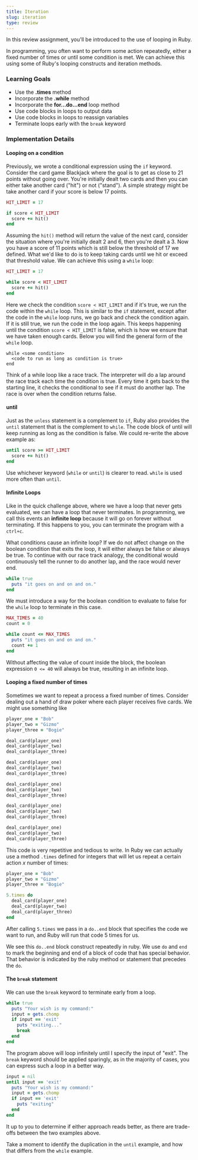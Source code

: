 ```yaml
---
title: Iteration
slug: iteration
type: review
---
```


In this review assignment, you'll be introduced to the use of looping in Ruby.

In programming, you often want to perform some action repeatedly, either a fixed number of times or until some condition is met. We can achieve this using some of Ruby's looping constructs and iteration methods.

### Learning Goals

* Use the **.times** method
* Incorporate the **.while** method
* Incorporate the **for…do…end** loop method
* Use code blocks in loops to output data
* Use code blocks in loops to reassign variables
* Terminate loops early with the `break` keyword

### Implementation Details

#### Looping on a condition

Previously, we wrote a conditional expression using the `if` keyword. Consider the card game Blackjack where the goal is to get as close to 21 points without going over. You're initially dealt two cards and then you can either take another card ("hit") or not ("stand"). A simple strategy might be take another card if your score is below 17 points.

```ruby
HIT_LIMIT = 17

if score < HIT_LIMIT
  score += hit()
end
```

Assuming the `hit()` method will return the value of the next card, consider the situation where you're initially dealt 2 and 6, then you're dealt a 3. Now you have a score of 11 points which is still below the threshold of 17 we defined. What we'd like to do is to keep taking cards until we hit or exceed that threshold value. We can achieve this using a `while` loop:

```ruby
HIT_LIMIT = 17

while score < HIT_LIMIT
  score += hit()
end
```

Here we check the condition `score < HIT_LIMIT` and if it's true, we run the code within the `while` loop. This is similar to the `if` statement, except after the code in the `while` loop runs, we go back and check the condition again. If it is still true, we run the code in the loop again. This keeps happening until the condition `score < HIT_LIMIT` is false, which is how we ensure that we have taken enough cards. Below you will find the general form of the `while` loop.

```no-highlight
while <some condition>
  <code to run as long as condition is true>
end
```

Think of a while loop like a race track. The interpreter will do a lap around the race track each time the condition is true. Every time it gets back to the starting line, it checks the conditional to see if it must do another lap. The race is over when the condition returns false.

#### until

Just as the `unless` statement is a complement to `if`, Ruby also provides the `until` statement that is the complement to `while`. The code block of until will keep running as long as the condition is false. We could re-write the above example as:

```ruby
until score >= HIT_LIMIT
  score += hit()
end
```

Use whichever keyword (`while` or `until`) is clearer to read. `while` is used more often than `until`.

#### Infinite Loops

Like in the quick challenge above, where we have a loop that never gets evaluated, we can have a loop that never terminates. In programming, we call this events an **infinite loop** because it will go on forever without terminating. If this happens to you, you can terminate the program with a `ctrl+c`.

What conditions cause an infinite loop? If we do not affect change on the boolean condition that exits the loop, it will either always be false or always be true. To continue with our race track analogy, the conditional would continuously tell the runner to do another lap, and the race would never end.

```ruby
while true
  puts "it goes on and on and on."
end
```

We must introduce a way for the boolean condition to evaluate to false for the `while` loop to terminate in this case.

```ruby
MAX_TIMES = 40
count = 0

while count <= MAX_TIMES
  puts "it goes on and on and on."
  count += 1
end
```

Without affecting the value of count inside the block, the boolean expression `0 <= 40` will always be true, resulting in an infinite loop.


#### Looping a fixed number of times

Sometimes we want to repeat a process a fixed number of times. Consider dealing out a hand of draw poker where each player receives five cards. We might use something like

```ruby
player_one = "Bob"
player_two = "Gizmo"
player_three = "Bogie"

deal_card(player_one)
deal_card(player_two)
deal_card(player_three)

deal_card(player_one)
deal_card(player_two)
deal_card(player_three)

deal_card(player_one)
deal_card(player_two)
deal_card(player_three)

deal_card(player_one)
deal_card(player_two)
deal_card(player_three)

deal_card(player_one)
deal_card(player_two)
deal_card(player_three)
```

This code is very repetitive and tedious to write. In Ruby we can actually use a method `.times` defined for integers that will let us repeat a certain action _x_ number of times:

```ruby
player_one = "Bob"
player_two = "Gizmo"
player_three = "Bogie"

5.times do
  deal_card(player_one)
  deal_card(player_two)
  deal_card(player_three)
end
```

After calling `5.times` we pass in a `do..end` block that specifies the code we want to run, and Ruby will run that code 5 times for us.

We see this `do..end` block construct repeatedly in ruby. We use `do` and `end` to mark the beginning and end of a block of code that has special behavior. That behavior is indicated by the ruby method or statement that precedes the `do`.

#### The `break` statement

We can use the `break` keyword to terminate early from a loop.

```ruby
while true
  puts "Your wish is my command:"
  input = gets.chomp
  if input == 'exit'
    puts "exiting..."
    break
  end
end
```

The program above will loop infinitely until I specify the input of "exit". The `break` keyword should be applied sparingly, as in the majority of cases, you can express such a loop in a better way.

```ruby
input = nil
until input == 'exit'
  puts "Your wish is my command:"
  input = gets.chomp
  if input == 'exit'
    puts "exiting"
  end
end
```

It up to you to determine if either approach reads better, as there are trade-offs between the two examples above.

Take a moment to identify the duplication in the `until` example, and how that differs from the `while` example.

